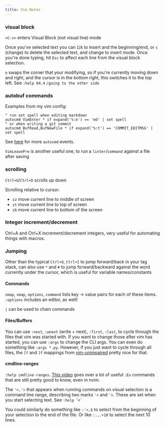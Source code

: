 ```yaml
---
title: Vim Notes
---
```


### visual block

`<C-v>` enters Visual Block (not visual line) mode

Once you've selected text you can `I`/`A` to insert and the beginning/end, or `c` (change) to delete the selected text, and change to insert mode. Once you're done typing, hit `Esc` to affect each line from the visual block selection.

`o` swaps the corner that your modifying, so if you're currently moving down and right, and the cursor is in the bottom right, this switches it to the top left. See `:help 04.4` `/going to the other side`

### autobuf commands

Examples from my vim config:

```
" run set spell when editing markdown
autocmd VimEnter * if expand('%:e') == 'md' | set spell
" or when writing a git commit
autocmd BufRead,BufNewFile * if expand('%:t') == 'COMMIT_EDITMSG' | set spell
```

See [here](http://vimdoc.sourceforge.net/htmldoc/autocmd.html) for more `autocmd` events.

`VimLeavePre` is another useful one, to run a `linter`/`command` against a file after saving

### scrolling

`Ctrl+U`/`Ctrl+D` scrolls up down

Scrolling relative to cursor:

- `zz` move current line to middle of screen
- `zt` move current line to top of screen
- `zb` move current line to bottom of the screen

### Integer increment/decrement

Ctrl+A and Ctrl+X increment/decrement integers, very useful for automating things with macros.

### Jumping

Other than the typical `Ctrl+O`, `Ctrl+I` to jump forward/back in your tag stack, can also use `*` and `#` to jump forward/backward against the word currently under the cursor, which is useful for variable names/constants

#### Commands

`nmap`, `vmap`, `options`, `command` lists key -> value pairs for each of these items. `:options` includes an editor, as well!

`|` can be used to chain commands

#### Files/Buffers

You can use `:next`, `:wnext` (write + next), `:first`, `:last`, to cycle through the files that vim was started with. If you want to change those after vim has started, you can use `:args` to change the CLI args. You can even do something like `:args *.py`. However, if you just want to cycle through all files, the `[f` and `]f` mappings from [vim-unimpaired](http://github.com/tpope/vim-unimpaired) pretty nice for that.

#### cmdline-ranges

`:help cmdline-ranges`. [This video](https://www.youtube.com/watch?v=U9bsqulWgqc) goes over a lot of useful `:Ex` commands that are still pretty good to know, even in nvim.

 The `'<,'>` that appears when running commands on visual selection is a command line range, describing two marks `'<` and `'>`. These are set when you start selecting text. See `:help `'<`

You could similarly do something like `:'<,$` to select from the beginning of your selection to the end of the file. Or like `:.,.+10` to select the next 10 lines.

